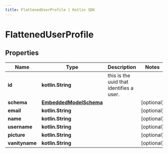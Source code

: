 ```yaml
---
title: FlattenedUserProfile | Kotlin SDK
---
```




# FlattenedUserProfile

## Properties
Name | Type | Description | Notes
------------ | ------------- | ------------- | -------------
**id** | **kotlin.String** | this is the uuid that identifies a user. | 
**schema** | [**EmbeddedModelSchema**](EmbeddedModelSchema) |  |  [optional]
**email** | **kotlin.String** |  |  [optional]
**name** | **kotlin.String** |  |  [optional]
**username** | **kotlin.String** |  |  [optional]
**picture** | **kotlin.String** |  |  [optional]
**vanityname** | **kotlin.String** |  |  [optional]




